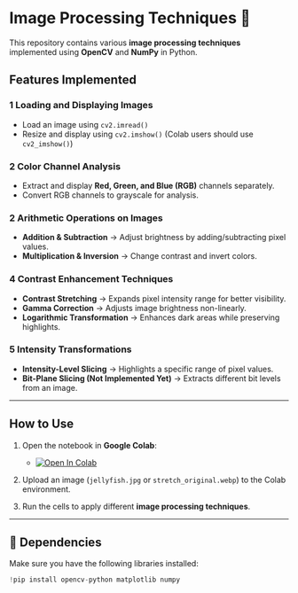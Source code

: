 # Image Processing Techniques 📸

This repository contains various **image processing techniques** implemented using **OpenCV** and **NumPy** in Python. 

##  Features Implemented

### **1 Loading and Displaying Images**
- Load an image using `cv2.imread()`
- Resize and display using `cv2.imshow()` (Colab users should use `cv2_imshow()`)

### **2 Color Channel Analysis**
- Extract and display **Red, Green, and Blue (RGB)** channels separately.
- Convert RGB channels to grayscale for analysis.

### **2 Arithmetic Operations on Images**
- **Addition & Subtraction** → Adjust brightness by adding/subtracting pixel values.
- **Multiplication & Inversion** → Change contrast and invert colors.

### **4 Contrast Enhancement Techniques**
- **Contrast Stretching** → Expands pixel intensity range for better visibility.
- **Gamma Correction** → Adjusts image brightness non-linearly.
- **Logarithmic Transformation** → Enhances dark areas while preserving highlights.

### **5 Intensity Transformations**
- **Intensity-Level Slicing** → Highlights a specific range of pixel values.
- **Bit-Plane Slicing (Not Implemented Yet)** → Extracts different bit levels from an image.

---

##  How to Use
1. Open the notebook in **Google Colab**:
   - [![Open In Colab](https://colab.research.google.com/assets/colab-badge.svg)](https://colab.research.google.com/github/YOUR_GITHUB_USERNAME/YOUR_REPO_NAME/blob/main/jellyfish.ipynb)
   
2. Upload an image (`jellyfish.jpg` or `stretch_original.webp`) to the Colab environment.

3. Run the cells to apply different **image processing techniques**.

---

## 📌 Dependencies
Make sure you have the following libraries installed:
```python
!pip install opencv-python matplotlib numpy
